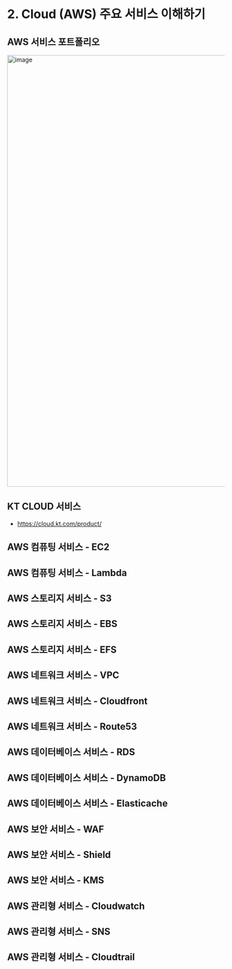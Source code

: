 # 2. Cloud (AWS) 주요 서비스 이해하기
## AWS 서비스 포트폴리오
<img width="1000" alt="image" src="https://www.cloudz.co.kr/assets/imgs/sub/u0206/aws/aws_portfolio.png">

## KT CLOUD 서비스
- https://cloud.kt.com/product/

## AWS 컴퓨팅 서비스 - EC2
## AWS 컴퓨팅 서비스 - Lambda
## AWS 스토리지 서비스 - S3
## AWS 스토리지 서비스 - EBS
## AWS 스토리지 서비스 - EFS
## AWS 네트워크 서비스 - VPC
## AWS 네트워크 서비스 - Cloudfront
## AWS 네트워크 서비스 - Route53
## AWS 데이터베이스 서비스 - RDS
## AWS 데이터베이스 서비스 - DynamoDB
## AWS 데이터베이스 서비스 - Elasticache
## AWS 보안 서비스 - WAF
## AWS 보안 서비스 - Shield
## AWS 보안 서비스 - KMS
## AWS 관리형 서비스 - Cloudwatch
## AWS 관리형 서비스 - SNS
## AWS 관리형 서비스 - Cloudtrail








